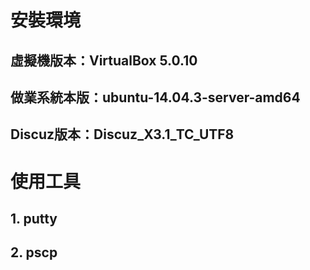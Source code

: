 # **安裝環境**

## 虛擬機版本：VirtualBox 5.0.10

## 做業系統本版：ubuntu-14.04.3-server-amd64

## Discuz版本：Discuz_X3.1_TC_UTF8

# **使用工具**

## 1. putty

## 2. pscp